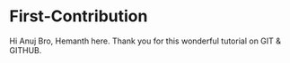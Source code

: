 # First-Contribution
Hi Anuj Bro, Hemanth here. Thank you for this wonderful tutorial on GIT & GITHUB.
